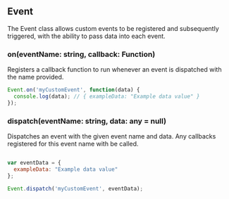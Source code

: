 
  
## Event

The Event class allows custom events to be registered and subsequently triggered, with the ability to pass data into each event.


### on(eventName: string, callback: Function)
Registers a callback function to run whenever an event is dispatched with the name provided.
```javascript
Event.on('myCustomEvent', function(data) {
  console.log(data); // { exampleData: "Example data value" }
});
```

### dispatch(eventName: string, data: any = null)

Dispatches an event with the given event name and data. Any callbacks registered for this event name with be called.

```javascript

var eventData = { 
  exampleData: "Example data value" 
};

Event.dispatch('myCustomEvent', eventData);
```




